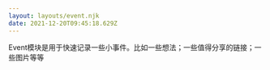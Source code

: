 ```yaml
---
layout: layouts/event.njk
date: 2021-12-20T09:45:18.629Z
---
```


Event模块是用于快速记录一些小事件。比如一些想法；一些值得分享的链接；一些图片等等
